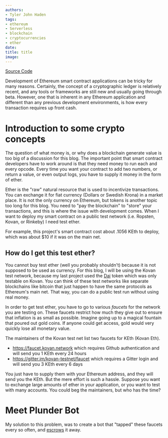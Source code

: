```yaml
---
authors:
- Tyler John Haden
tags:
- ethereum
- Serverless
- blockchain
- cryptocurrencies
- ether
date: 
title: title
image: 
---
```


[Source Code](https://github.com/tylerjohnhaden/PlunderBot)

Development of Ethereum smart contract applications can be tricky for many reasons. Certainly, the concept of a cryptographic ledger is relatively recent, and any tools or frameworks are still new and usually going through beta. However, one that is inherent in any Ethereum application and different than any previous development environments, is how every transaction requires up front cash.

# Introduction to some crypto concepts

The question of what money is, or why does a blockchain generate value is too big of a discussion for this blog. The important point that smart contract developers have to work around is that they need money to run each and every opcode. Every time you want your contract to add two numbers, or return a value, or even output logs, you have to supply it money in the form of ether. 

Ether is the "raw" natural resource that is used to incentivize transactions. You can exchange it for fiat currency (Dollars or Swedish Krona) in a market place. It is not the only currency on Ethereum, but tokens is another topic too long for this blog. You need to "pay the blockchain" to "store" your transactions, and this is where the issue with development comes. When I want to deploy my smart contract on a public test network (i.e. Ropsten, Kovan, or Rinkeby) I need test ether.

For example, this project's smart contract cost about .1056 KEth to deploy, which was about $10 if it was on the main net.

## How do I get this test ether?

You cannot buy test ether (well you probably shouldn't) because it is not supposed to be used as currency. For this blog, I will be using the Kovan test network, because my last project used the [Dai]() token which was only testable on Kovan. You can think of these test networks like separate blockchains like bitcoin that just happen to have the same protocols as Ethereum's main net. That way, you can do a public test run without using real money.

In order to get test ether, you have to go to various *faucets* for the network you are testing on. These faucets restrict how much they give out to ensure that inflation is as small as possible. Imagine going up to a magical fountain that poured out gold coins. If anyone could get access, gold would very quickly lose all monetary value. 

The maintainers of the Kovan test net list two faucets for KEth (Kovan Eth). 
- https://faucet.kovan.network which requires Github authentication and will send you 1 KEth every 24 hours
- https://gitter.im/kovan-testnet/faucet which requires a Gitter login and will send you 3 KEth every 6 days

You just have to supply them with your Ethereum address, and they will send you the KEth. But the mere effort is such a hassle. Suppose you want to exchange large amounts of ether in your application, or you want to test with many accounts. You could beg the maintainers, but who has the time?

# Meet Plunder Bot

My solution to this problem, was to create a bot that "tapped" these faucets every so often, and [escrows]() it away. 